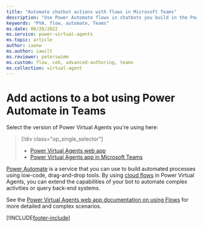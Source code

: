 ```yaml
---
title: "Automate chatbot actions with flows in Microsoft Teams"
description: "Use Power Automate flows in chatbots you build in the Power Virtual Agents app in Microsoft Teams."
keywords: "PVA, flow, automate, Teams"
ms.date: 06/28/2022
ms.service: power-virtual-agents
ms.topic: article
author: iaanw
ms.author: iawilt
ms.reviewer: peterswimm
ms.custom: flow, ceX, advanced-authoring, teams
ms.collection: virtual-agent
---
```


# Add actions to a bot using Power Automate in Teams

Select the version of Power Virtual Agents you're using here:

> [!div class="op_single_selector"]
>
> - [Power Virtual Agents web app](../advanced-flow.md)
> - [Power Virtual Agents app in Microsoft Teams](advanced-flow-teams.md)

[Power Automate](https://flow.microsoft.com) is a service that you can use to build automated processes using low-code, drag-and-drop tools. By using [cloud flows](/power-automate/overview-cloud) in Power Virtual Agents, you can extend the capabilities of your bot to automate complex activities or query back-end systems.

See the [Power Virtual Agents web app documentation on using Flows](../advanced-flow.md) for more detailed and complex scenarios.

[!INCLUDE[footer-include](../includes/footer-banner.md)]
